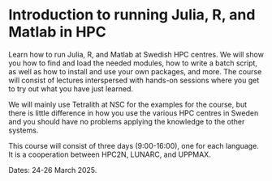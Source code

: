 # Introduction to running Julia, R, and Matlab in HPC

Learn how to run Julia, R, and Matlab at Swedish HPC centres. We will show you how to find and load the needed modules, how to write a batch script, as well as how to install and use your own packages, and more.
The course will consist of lectures interspersed with hands-on sessions where you get to try out what you have just learned.

We will mainly use Tetralith at NSC for the examples for the course, but there is little difference in how you use the various HPC centres in Sweden and you should have no problems applying the knowledge to the other systems.

This course will consist of three days (9:00-16:00), one for each language. It is a cooperation between HPC2N, LUNARC, and UPPMAX. 

Dates: 24-26 March 2025.
